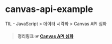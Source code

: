 # canvas-api-example
TIL - JavaScript > 데이터 시각화 > Canvas API 심화
> #### 정리링크 ☞ [Canvas API 심화](https://github.com/hyungoo7703/TIL/blob/main/javascript/canvasAPI.md)
